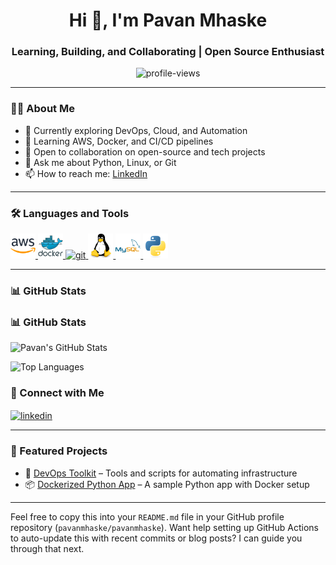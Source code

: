 <h1 align="center">Hi 👋, I'm Pavan Mhaske</h1>
<h3 align="center">Learning, Building, and Collaborating | Open Source Enthusiast</h3>

<p align="center">
  <img src="https://komarev.com/ghpvc/?username=pavanmhaske&label=Profile%20views&color=0e75b6&style=flat" alt="profile-views" />
</p>

---

### 🧑‍💻 About Me
- 🔭 Currently exploring DevOps, Cloud, and Automation
- 🌱 Learning AWS, Docker, and CI/CD pipelines
- 🤝 Open to collaboration on open-source and tech projects
- 💬 Ask me about Python, Linux, or Git
- 📫 How to reach me: [LinkedIn](https://www.linkedin.com/in/pavan-mhaske-8a6735325)

---

### 🛠️ Languages and Tools

<p align="left">
  <a href="https://aws.amazon.com" target="_blank" rel="noreferrer">
    <img src="https://raw.githubusercontent.com/devicons/devicon/master/icons/amazonwebservices/amazonwebservices-original-wordmark.svg" alt="aws" width="40" height="40"/>
  </a>
  <a href="https://www.docker.com/" target="_blank" rel="noreferrer">
    <img src="https://raw.githubusercontent.com/devicons/devicon/master/icons/docker/docker-original-wordmark.svg" alt="docker" width="40" height="40"/>
  </a>
  <a href="https://git-scm.com/" target="_blank" rel="noreferrer">
    <img src="https://www.vectorlogo.zone/logos/git-scm/git-scm-icon.svg" alt="git" width="40" height="40"/>
  </a>
  <a href="https://www.linux.org/" target="_blank" rel="noreferrer">
    <img src="https://raw.githubusercontent.com/devicons/devicon/master/icons/linux/linux-original.svg" alt="linux" width="40" height="40"/>
  </a>
  <a href="https://www.mysql.com/" target="_blank" rel="noreferrer">
    <img src="https://raw.githubusercontent.com/devicons/devicon/master/icons/mysql/mysql-original-wordmark.svg" alt="mysql" width="40" height="40"/>
  </a>
  <a href="https://www.python.org" target="_blank" rel="noreferrer">
    <img src="https://raw.githubusercontent.com/devicons/devicon/master/icons/python/python-original.svg" alt="python" width="40" height="40"/>
  </a>
</p>

---

### 📊 GitHub Stats

### 📊 GitHub Stats

![Pavan's GitHub Stats](https://github-readme-stats.vercel.app/api?username=pavanmhaske&show_icons=true&theme=radical)

![Top Languages](https://github-readme-stats.vercel.app/api/top-langs/?username=pavanmhaske&layout=compact&theme=radical)


### 🔗 Connect with Me

<p align="left">
  <a href="https://www.linkedin.com/in/pavan-mhaske-8a6735325" target="blank">
    <img align="center" src="https://raw.githubusercontent.com/rahuldkjain/github-profile-readme-generator/master/src/images/icons/Social/linked-in-alt.svg" alt="linkedin" height="30" width="40" />
  </a>
</p>

---

### 🌟 Featured Projects
- 🔧 [DevOps Toolkit](https://github.com/pavanmhaske/devops-toolkit) – Tools and scripts for automating infrastructure
- 📦 [Dockerized Python App](https://github.com/pavanmhaske/docker-python-app) – A sample Python app with Docker setup

---

Feel free to copy this into your `README.md` file in your GitHub profile repository (`pavanmhaske/pavanmhaske`). Want help setting up GitHub Actions to auto-update this with recent commits or blog posts? I can guide you through that next.
